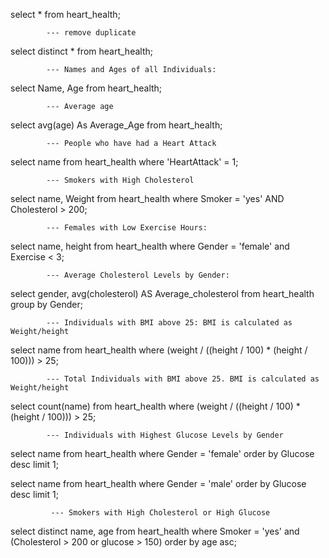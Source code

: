 select * from heart_health;
		
			--- remove duplicate

select distinct * from heart_health;

			--- Names and Ages of all Individuals:

select Name, Age from heart_health; 

			--- Average age 
select avg(age) As Average_Age from heart_health;

			--- People who have had a Heart Attack
            
select name from heart_health
where 'HeartAttack' = 1;

			--- Smokers with High Cholesterol
            
select name, Weight from heart_health
where Smoker = 'yes' AND Cholesterol > 200;

			--- Females with Low Exercise Hours:
            
select name, height from heart_health
where Gender = 'female' and Exercise < 3;
			
            --- Average Cholesterol Levels by Gender:

select gender, avg(cholesterol) AS Average_cholesterol
from heart_health
group by Gender;

			--- Individuals with BMI above 25: BMI is calculated as Weight/height

select name from heart_health
where (weight / ((height / 100) * (height / 100))) > 25;

			--- Total Individuals with BMI above 25. BMI is calculated as Weight/height
            
select count(name) from heart_health
where (weight / ((height / 100) * (height / 100))) > 25;

			--- Individuals with Highest Glucose Levels by Gender
            
select name from heart_health
where Gender = 'female'
order by Glucose desc
limit 1;

select name from heart_health
where Gender = 'male'
order by Glucose desc
limit 1;
             
             --- Smokers with High Cholesterol or High Glucose

select  distinct name, age from heart_health
where Smoker = 'yes' and (Cholesterol > 200 or glucose > 150)
order by age asc;


